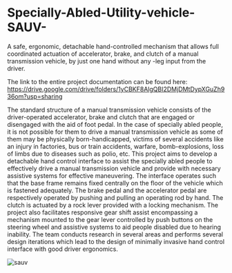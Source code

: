# Specially-Abled-Utility-vehicle-SAUV-
A safe, ergonomic, detachable hand-controlled mechanism that allows full coordinated actuation of accelerator, brake, and clutch of a manual transmission vehicle, by just one hand without any -leg input from the driver.

The link to the entire project documentation can be found here: https://drive.google.com/drive/folders/1yCBKF8AlgQBI2DMjDMtDypXGuZh936om?usp=sharing


The standard structure of a manual transmission vehicle consists of the driver-operated 
accelerator, brake and clutch that are engaged or disengaged with the aid of foot pedal. In 
the case of specially abled people, it is not possible for them to drive a manual transmission 
vehicle as some of them may be physically born-handicapped, victims of several accidents 
like an injury in factories, bus or train accidents, warfare, bomb-explosions, loss of limbs 
due to diseases such as polio, etc. This project aims to develop a detachable hand control 
interface to assist the specially abled people to effectively drive a manual transmission 
vehicle and provide with necessary assistive systems for effective maneuvering. The 
interface operates such that the base frame remains fixed centrally on the floor of the 
vehicle which is fastened adequately. The brake pedal and the accelerator pedal are 
respectively operated by pushing and pulling an operating rod by hand. The clutch is 
actuated by a rock lever provided with a locking mechanism. The project also facilitates 
responsive gear shift assist encompassing a mechanism mounted to the gear lever 
controlled by push buttons on the steering wheel and assistive systems to aid people 
disabled due to hearing inability. The team conducts research in several areas and performs 
several design iterations which lead to the design of minimally invasive hand control 
interface with good driver ergonomics.  

![sauv](https://user-images.githubusercontent.com/117833435/205962713-c61d65f4-93e6-4cbc-b58b-45be02504e45.png)
